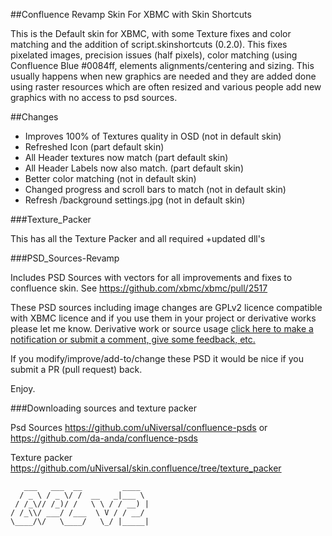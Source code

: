 ##Confluence Revamp Skin For XBMC with Skin Shortcuts

This is the Default skin for XBMC, with some Texture fixes and color matching and the addition of script.skinshortcuts (0.2.0).
This fixes pixelated images, precision issues (half pixels), color matching (using Confluence Blue #0084ff, elements alignments/centering and sizing.
This usually happens when new graphics are needed and they are added done using raster resources which are often resized and various people add new graphics with no access to psd sources.

##Changes

*  Improves 100% of Textures quality in OSD (not in default skin)
*  Refreshed Icon (part default skin)
*  All Header textures now match (part default skin)
*  All Header Labels now also match. (part default skin)
*  Better color matching (not in default skin)
*  Changed progress and scroll bars to match (not in default skin)
*  Refresh /background settings.jpg (not in default skin)


###Texture_Packer

This has all the Texture Packer and all required +updated dll's

###PSD_Sources-Revamp

Includes PSD Sources with vectors for all improvements and fixes to confluence skin.
See https://github.com/xbmc/xbmc/pull/2517

These PSD sources including image changes are GPLv2 licence compatible with XBMC licence and if you use them in your project or derivative works please let me know.
Derivative work or source usage [click here to make a notification or submit a comment, give some feedback, etc.](https://github.com/uNiversaI/skin.confluence/issues "Title")

If you modify/improve/add-to/change these PSD it would be nice if you submit a PR (pull request) back.

Enjoy.

###Downloading sources and texture packer

Psd Sources https://github.com/uNiversaI/confluence-psds or https://github.com/da-anda/confluence-psds

Texture packer https://github.com/uNiversaI/skin.confluence/tree/texture_packer

```
   ___   ___  __         ____  
  / _ \ / _ \/ /  __   _|___ \ 
 / /_\// /_)/ /   \ \ / / __) |
/ /_\\/ ___/ /___  \ V / / __/ 
\____/\/   \____/   \_/ |_____|

```
